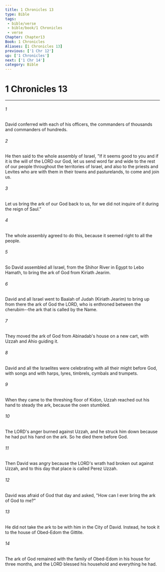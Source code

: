 ```yaml
---
title: 1 Chronicles 13
type: Bible
tags:
 - bible/verse
 - bible/book/1 Chronicles
 - verse
Chapter: Chapter13
Book: 1 Chronicles
Aliases: [1 Chronicles 13]
previous: ['1 Chr 12']
up: ['1 Chronicles']
next: ['1 Chr 14']
category: Bible
---
```

# 1 Chronicles 13

***


###### 1 
David conferred with each of his officers, the commanders of thousands and commanders of hundreds. 

###### 2 
He then said to the whole assembly of Israel, "If it seems good to you and if it is the will of the LORD our God, let us send word far and wide to the rest of our people throughout the territories of Israel, and also to the priests and Levites who are with them in their towns and pasturelands, to come and join us. 

###### 3 
Let us bring the ark of our God back to us, for we did not inquire of it during the reign of Saul." 

###### 4 
The whole assembly agreed to do this, because it seemed right to all the people. 

###### 5 
So David assembled all Israel, from the Shihor River in Egypt to Lebo Hamath, to bring the ark of God from Kiriath Jearim. 

###### 6 
David and all Israel went to Baalah of Judah (Kiriath Jearim) to bring up from there the ark of God the LORD, who is enthroned between the cherubim--the ark that is called by the Name. 

###### 7 
They moved the ark of God from Abinadab's house on a new cart, with Uzzah and Ahio guiding it. 

###### 8 
David and all the Israelites were celebrating with all their might before God, with songs and with harps, lyres, timbrels, cymbals and trumpets. 

###### 9 
When they came to the threshing floor of Kidon, Uzzah reached out his hand to steady the ark, because the oxen stumbled. 

###### 10 
The LORD's anger burned against Uzzah, and he struck him down because he had put his hand on the ark. So he died there before God. 

###### 11 
Then David was angry because the LORD's wrath had broken out against Uzzah, and to this day that place is called Perez Uzzah. 

###### 12 
David was afraid of God that day and asked, "How can I ever bring the ark of God to me?" 

###### 13 
He did not take the ark to be with him in the City of David. Instead, he took it to the house of Obed-Edom the Gittite. 

###### 14 
The ark of God remained with the family of Obed-Edom in his house for three months, and the LORD blessed his household and everything he had. 
